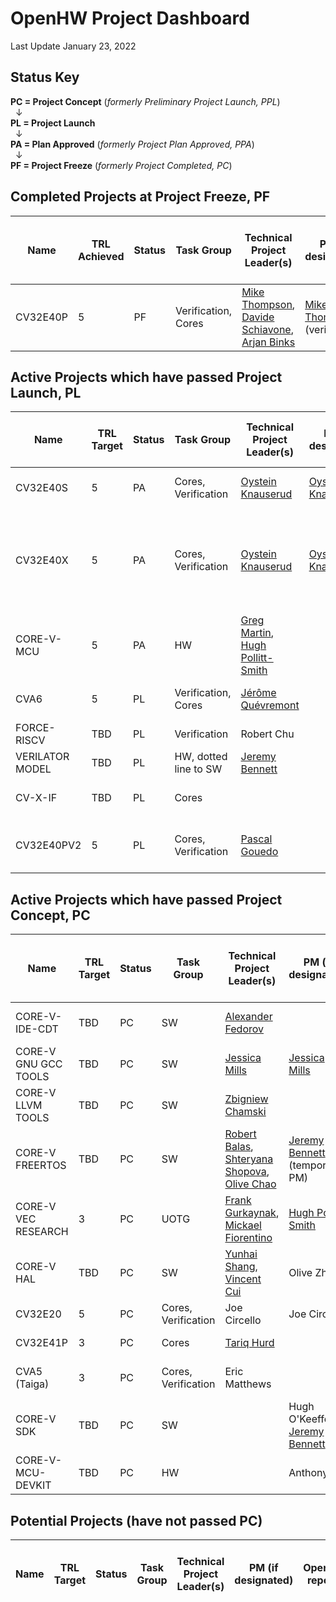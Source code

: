 
# OpenHW Project Dashboard

Last Update January 23, 2022

## Status Key
**PC = Project Concept** (*formerly Preliminary Project Launch, PPL*)  
&nbsp; &#8595;  
**PL = Project Launch**  
&nbsp; &#8595;  
**PA = Plan Approved** (*formerly Project Plan Approved, PPA*)  
&nbsp; &#8595;  
**PF = Project Freeze** (*formerly Project Completed, PC*)


## Completed Projects at Project Freeze, PF

| Name     	  | TRL Achieved | Status 	| Task Group                          | Technical Project Leader(s)                   | PM (if designated) 	| OpenHW repo(s)  | EF Project 		| ECLIPSE CQ   	|  PC 		| PL 		|PA 		| PF 		|Project Proposal (or Readme File) 						|
|----------	  |-------- |--------	|-----------------------------	|----------------------------------------------	|--------------------	|--------------	  | -----------------  	|-------------- |------------ 	|-------------- |-------------- |-------------- |---------------------------------------------------------------------- |
| CV32E40P 	  | 5     	| PF     	| Verification,  Cores 		| [Mike Thompson](https://github.com/orgs/openhwgroup/people/MikeOpenHWGroup),  [Davide Schiavone](https://github.com/orgs/openhwgroup/people/davideschiavone), [Arjan Binks](https://github.com/orgs/openhwgroup/people/Silabs-ArjanB)  	| [Mike Thompson](https://github.com/orgs/openhwgroup/people/MikeOpenHWGroup) (verif) | [cv32e40p](https://github.com/openhwgroup/cv32e40p)        | CORE-V Cores      	| [22444](https://dev.eclipse.org/ipzilla/show_bug.cgi?id=22444), [22415](https://dev.eclipse.org/ipzilla/show_bug.cgi?id=22415), [22867](http://dev.eclipse.org/ipzilla/show_bug.cgi?id=22867). [22987](https://dev.eclipse.org/ipzilla/show_bug.cgi?id=22987) 	| grandfathered | grandfathered	| grandfathered	|RTL Freeze [REL 1.0.0](https://projects.eclipse.org/projects/openhw.corev/downloads) 2021.01.20(A)	| [core-v cv32e40p readme](https://github.com/openhwgroup/cv32e40p/blob/master/README.md)		|


## Active Projects which have passed Project Launch, PL

| Name     	  | TRL Target | Status 	| Task Group                          | Technical Project Leader(s)                   |  PM (if designated)  	| OpenHW repo(s)  | EF Project 		| ECLIPSE CQ   	|  PC 		| PL 		|PA 		| Project Proposal (or Readme File) 						| Project Plan |
|----------	 |--------  |--------	|-----------------------------	|----------------------------------------------	|--------------------	|--------------	  | -----------------  	|-------------- |------------ 	|-------------- |-------------- |---------------------------------------------------------------------- | ---------------------------------------------------------------------- |
| CV32E40S  		| 5     	|  PA | Cores, Verification                  | [Oystein Knauserud](https://github.com/silabs-oysteink) 					|      [Oystein Knauserud](https://github.com/silabs-oysteink)		| [cv32e40s](https://github.com/openhwgroup/cv32e40s)     | CORE-V Cores 	|    	| 21.02.22 (A)	| 21.02.22 (A) 		| 21.03.22 (A)		| [cv32e40s combined PPL/PL](https://github.com/openhwgroup/core-v-docs/blob/master/program/Project%20Descriptions%20and%20Plans/CV32E40S/CV32E40S-PPL.md)								|  [PA slides, ](https://github.com/openhwgroup/core-v-docs/blob/master/program/Project%20Descriptions%20and%20Plans/CV32E40S/CV32E40X_CV32E40S_project_plan.pdf)       [PA checklist](https://github.com/openhwgroup/core-v-docs/blob/master/program/Project%20Descriptions%20and%20Plans/CV32E40S/CV32E40X_CV32E40S_PA.xlsx)         |
| CV32E40X  		| 5     	|  PA | Cores, Verification                  | [Oystein Knauserud](https://github.com/silabs-oysteink) 					|      [Oystein Knauserud](https://github.com/silabs-oysteink)		| [cv32e40x](https://github.com/openhwgroup/cv32e40x)     | CORE-V Cores 	| [23159](https://dev.eclipse.org/ipzilla/show_bug.cgi?id=23159) [22398](https://dev.eclipse.org/ipzilla/show_bug.cgi?id=23398) [23401](https://dev.eclipse.org/ipzilla/show_bug.cgi?id=23401) [23465](https://dev.eclipse.org/ipzilla/show_bug.cgi?id=23465) [23532](https://dev.eclipse.org/ipzilla/show_bug.cgi?id=23532) [23538](https://dev.eclipse.org/ipzilla/show_bug.cgi?id=23538) [23349](https://dev.eclipse.org/ipzilla/show_bug.cgi?id=23349) [23537](https://dev.eclipse.org/ipzilla/show_bug.cgi?id=23537)      	| 21.02.22 (A)	| 21.02.22 (A) 		| 21.03.22 (A)		| [cv32e40x combined PPL/PL](https://github.com/openhwgroup/core-v-docs/blob/master/program/Project%20Descriptions%20and%20Plans/CV32E40X/CV32E40X-PPL.md)		|  [PA slides, ](https://github.com/openhwgroup/core-v-docs/blob/master/program/Project%20Descriptions%20and%20Plans/CV32E40X/CV32E40X_CV32E40S_project_plan.pdf)   [PA checklist](https://github.com/openhwgroup/core-v-docs/blob/master/program/Project%20Descriptions%20and%20Plans/CV32E40X/CV32E40X_CV32E40S_PA.xlsx)
| CORE-V-MCU   	| 5     	|  PA | HW              | [Greg Martin](https://github.com/gmartin102), 	[Hugh Pollitt-Smith](https://github.com/orgs/openhwgroup/people/hpollittsmith)   |       		| [core-v-mcu](https://github.com/openhwgroup/core-v-mcu)          	  |  	|        	| 20.10.05 (A)	| 21.04.26 (A) 		| 21.12.12 (A)	| [Project Launch](https://github.com/openhwgroup/core-v-docs/blob/master/program/Project%20Descriptions%20and%20Plans/CORE-V%20MCU%20SoC/MCU%20PL%20Document.md),	[Plan Approved](https://github.com/openhwgroup/core-v-docs/blob/master/program/Project%20Descriptions%20and%20Plans/CORE-V%20MCU%20SoC/PA%20document%20Oct%2025%202021.md)					 	| [core-v-mcu planning spreadsheet](https://github.com/openhwgroup/core-v-docs/blob/master/program/Project%20Descriptions%20and%20Plans/CORE-V%20MCU%20SoC/MCU%20SoC%20Project%20Plan%20at%20PL.xlsx)	|
| CVA6  		| 5     	|  PL | Verification, Cores           | [Jérôme Quévremont](https://github.com/orgs/openhwgroup/people/jquevremont) 				|  		| [cva6](https://github.com/openhwgroup/cva6)       	  | CORE-V Cores 	| [22416](https://dev.eclipse.org/ipzilla/show_bug.cgi?id=22416)       	| 20.09.28 (A)	| 2021.01.20(A) | TBD		| [cva6 ppl](https://github.com/openhwgroup/core-v-docs/blob/master/program/Project%20Descriptions%20and%20Plans/CVA6/CVA6%20preliminary%20project%20proposal.md) |                 |
| FORCE-RISCV  		| TBD     	|  PL | Verification                  | Robert Chu					|      		| [force-riscv](https://github.com/openhwgroup/force-riscv)     |  	|        	| 20.09.28 (A)	| 20.10.26 (A) 		| TBD		| [force-riscv pl](https://github.com/openhwgroup/core-v-docs/blob/master/program/Project%20Descriptions%20and%20Plans/FORCE-RISCV/FORCE-RISCV%20ISG%20project%20proposal.md)								|                 |
| VERILATOR MODEL  	| TBD     	|  PL | HW, dotted line to SW             | [Jeremy Bennett](https://github.com/jeremybennett) |      		| [core-v-mcu](https://github.com/openhwgroup/core-v-mcu)     	  |  	|        	| 21.03.22 (A)	| 21.05.24 (A) 		| 		| 	[Verilator Modeling PL](https://github.com/openhwgroup/core-v-docs/blob/master/program/Project%20Descriptions%20and%20Plans/Verilator%20Model/verilator-modeling-pl.md)				 	|
| CV-X-IF  	| TBD     	|  PL | Cores              |   |    		|     [core-v-xif](https://github.com/openhwgroup/core-v-xif)   	  | 	|   	     	| 21.06.28 (A)	| 21.12.12 (A) 		| 	TBD	| 	[CV-X-IF PC](https://github.com/openhwgroup/core-v-docs/blob/master/program/Project%20Descriptions%20and%20Plans/CV-X-IF/CV_X_Interface_project_concept.pdf), [Project Launch](https://github.com/openhwgroup/core-v-docs/blob/master/program/Project%20Descriptions%20and%20Plans/CV-X-IF/CV_X_Interface_project_launch.pdf)| 
| CV32E40PV2  	| 5     	|  PL | Cores, Verification              | [Pascal Gouedo](https://github.com/pascalgouedo)   |   		| [cv32e40p](https://github.com/openhwgroup/cv32e40p)          	  |  	|        	| 21.06.28 (A)	| TBD 		| TBD		| [Project Concept, ](https://github.com/openhwgroup/core-v-docs/blob/master/program/Project%20Descriptions%20and%20Plans/CV32E40Pv2/Project_Concept_for_CV32E40Pv2_June%2028.md) [PC presentation](https://github.com/openhwgroup/core-v-docs/blob/master/program/Project%20Descriptions%20and%20Plans/CV32E40Pv2/CV32E40P%20v2%20Project%20Concept%20June%2028%202021.pptx), [PL slides](https://github.com/openhwgroup/core-v-docs/blob/master/program/Project%20Descriptions%20and%20Plans/CV32E40Pv2/CV32E40Pv2%20Project%20Launch%20Nov%2022%202021.pptx) | [task list at PL](https://github.com/openhwgroup/core-v-docs/blob/master/program/Project%20Descriptions%20and%20Plans/CV32E40Pv2/CV32E40P%20v2%20task%20list.xlsx) | 


## Active Projects which have passed Project Concept, PC

| Name     	  	| TRL Target 	| Status | Task Group                   | Technical Project Leader(s)                   	|  PM (if designated)  			| OpenHW repo(s)  			| EF Project 		| ECLIPSE CQ   	|  PC 		| PL 		|PA 		| Project Proposal (or Readme File) 						|
|----------	  	|--------   	|--------|-----------------------------	|----------------------------------------------		|--------------------			|--------------	  			| -----------------  	|-------------- |------------ 	|-------------- |-------------- |---------------------------------------------------------------------- |
| CORE-V-IDE-CDT  	| TBD     	| PC     | SW                           | [Alexander Fedorov](https://github.com/orgs/openhwgroup/people/ruspl-afed) 	|       	| [core-v-ide-cdt](https://github.com/openhwgroup/core-v-ide-cdt)  | CORE-V Cores 	| [22867](http://dev.eclipse.org/ipzilla/show_bug.cgi?id=22867)     	| 20.08.31(A) 	| TBD 	| TBD		| [core-v-ide-cdt ppl](https://github.com/openhwgroup/core-v-docs/blob/master/program/Project%20Descriptions%20and%20Plans/CORE-V%20IDE/CORE-V%20IDE%20prelminary%20project%20proposal.md)			|
| CORE-V GNU GCC TOOLS  | TBD     	|  PC 	| SW                            | [Jessica Mills](https://github.com/jessicamills) 				| [Jessica Mills](https://github.com/jessicamills)  		| [corev-gcc](https://github.com/openhwgroup/corev-gcc)       |  	|        	| 20.10.05 (A)	| TBD	 	| TBD 		|  [core-v gnu gcc tools ppl](https://github.com/openhwgroup/core-v-docs/blob/master/program/Project%20Descriptions%20and%20Plans/CORE-V%20GNU-Tools/core-v-gnu-tools-ppl.md) 	|							 	|	
| CORE-V LLVM TOOLS  	| TBD     	|  PC 	| SW              		| [Zbigniew Chamski](https://github.com/PicoPET)    	|       		| [corev-llvm-project](https://github.com/openhwgroup/corev-llvm-project)     	  |  	|        	| 20.11.30 (A)	| TBD 		| TBD		| [llvm-toolchain-ppl](https://github.com/openhwgroup/core-v-docs/blob/master/program/Project%20Descriptions%20and%20Plans/LLVM%20Toochain/llvm-toolchain-ppl.md)	
| CORE-V FREERTOS  	| TBD     	|  PC 	| SW              		| [Robert Balas](https://github.com/bluewww), [Shteryana Shopova](https://github.com/shteryana), [Olive Chao](https://github.com/olivetreezhao)    |  [Jeremy Bennett](https://github.com/jeremybennett) (temporary PM)     		| [core-v-freertos](https://github.com/openhwgroup/core-v-freertos)     	  |  	|        	| 20.11.30 (A)	| TBD 		| TBD		| [core-v-free-rtos-ppl](https://github.com/openhwgroup/core-v-docs/blob/master/program/Project%20Descriptions%20and%20Plans/Free%20RTOS/core-v-free-rtos-ppl.md)	
| CORE-V VEC RESEARCH  	| 3     	|  PC 	| UOTG              		| [Frank Gurkaynak](https://github.com/gurkaynak), [Mickael Fiorentino](https://github.com/mickaelfiorentino) |  [Hugh Pollitt Smith](https://github.com/orgs/openhwgroup/people/hpollittsmith)     		| TBD       	  |  	|        	| 20.11.30 (A)	| TBD 		| TBD		| [core-v-VEC research ppl](https://github.com/openhwgroup/core-v-docs/blob/master/program/Project%20Descriptions%20and%20Plans/CORE-V%20VEC%20Research/PPL%20proposal%20for%20Core-V-VEC%20Research%20Project.md)	
| CORE-V HAL   		| TBD  		|  PC 	| SW              		| [Yunhai Shang](https://github.com/shangyunhai), [Vincent Cui](https://github.com/VincentCui632) |  Olive Zhao   		| TBD       	  |  	|        	| 21.06.28 (A)	| TBD 		| TBD		| [HAL PC](https://github.com/openhwgroup/core-v-docs/blob/master/program/Project%20Descriptions%20and%20Plans/CORE-V-HAL/Project-Concept-HAL.md), [HAL PC reqs. pres.](https://github.com/openhwgroup/core-v-docs/blob/master/program/Project%20Descriptions%20and%20Plans/CORE-V-HAL/Hardware%20-Abstraction-Layer-HAL-Requirements-for-PC.pptx)	
| CV32E20  		| 5     	|  PC 	| Cores, Verification           | Joe Circello  					|  Joe Circello    	| TBD       	  | 	|   	     	| 21.06.28 (A)	| TBD 		| 	TBD	| 	[CVE20 PC](https://github.com/openhwgroup/core-v-docs/blob/master/program/Project%20Descriptions%20and%20Plans/CVE20/Project%20Concept%20for%20CV32E20.md)		 	|
| CV32E41P  		| 3     	|  PC 	| Cores              		| [Tariq Hurd](https://github.com/tariqkurd-repo)  	|     					| [cv32e41p](https://github.com/openhwgroup/cv32e41p)       	  | 	|   	     	| 21.06.28 (A)	| TBD 		| 	TBD	| 	[CV32E41P PC](https://github.com/openhwgroup/core-v-docs/blob/master/program/Project%20Descriptions%20and%20Plans/CV32E41P/CV32E41P%20project%20proposal.md)| 
| CVA5 (Taiga)  | 3     	| PC | Cores, Verification             | Eric Matthews |      		|     TBD	  |  	|        	| 21.07.23 (A)	|  	TBD	| TBD		| 	[Taiga PC](https://github.com/openhwgroup/core-v-docs/blob/master/program/Project%20Descriptions%20and%20Plans/CORE-V%20CVA5/PC-Taiga-CVA5.md)  [Taiga TWG pres.](https://github.com/openhwgroup/core-v-docs/blob/master/program/Project%20Descriptions%20and%20Plans/CVA5/SFU_taiga_formal_overview_openhw-2021-28jun.pdf)		 	|
| CORE-V  SDK  	| TBD     	| PC | SW             |  |   Hugh O'Keeffe, [Jeremy Bennett](https://github.com/jeremybennett)  		|     TBD	  |  	|        	| 21.09.27 (A)	|  	TBD	| TBD		| 	  [SDK Project Concept](https://github.com/openhwgroup/core-v-docs/blob/master/program/Project%20Descriptions%20and%20Plans/SDK/sdk-project-concept.md)		 	|
| CORE-V-MCU-DEVKIT  | TBD     	| PC | HW             |  |   Anthony Le  		|     TBD	  |  	|        	| 21.12.12 (A)	|  	TBD	| TBD		| 	  [Project Concept](https://github.com/openhwgroup/core-v-docs/blob/master/program/Project%20Descriptions%20and%20Plans/CORE-V-MCU-DEV-KIT/CORE-V_DEV-KIT_project_concept_approved.md)	 	|



## Potential Projects (have not passed PC)

| Name     	  | TRL Target | Status 	| Task Group                     | Technical Project Leader(s)                   |  PM (if designated)  	| OpenHW repo(s)  | EF Project 		| ECLIPSE CQ   	|  PC 		| PL 		|PA 		| Project Proposal (or Readme File) 						|
|----------	 |--------  |--------	|-----------------------------	|----------------------------------------------	|--------------------	|--------------	  | -----------------  	|-------------- |------------ 	|-------------- |-------------- |---------------------------------------------------------------------- |

